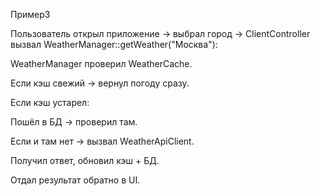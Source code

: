 Пример3

Пользователь открыл приложение → выбрал город → ClientController вызвал WeatherManager::getWeather("Москва"):

WeatherManager проверил WeatherCache.

Если кэш свежий → вернул погоду сразу.

Если кэш устарел:

Пошёл в БД → проверил там.

Если и там нет → вызвал WeatherApiClient.

Получил ответ, обновил кэш + БД.

Отдал результат обратно в UI.